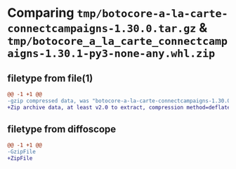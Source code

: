 # Comparing `tmp/botocore-a-la-carte-connectcampaigns-1.30.0.tar.gz` & `tmp/botocore_a_la_carte_connectcampaigns-1.30.1-py3-none-any.whl.zip`

## filetype from file(1)

```diff
@@ -1 +1 @@
-gzip compressed data, was "botocore-a-la-carte-connectcampaigns-1.30.0.tar", last modified: Tue Jul  4 01:44:20 2023, max compression
+Zip archive data, at least v2.0 to extract, compression method=deflate
```

## filetype from diffoscope

```diff
@@ -1 +1 @@
-GzipFile
+ZipFile
```

